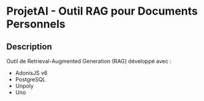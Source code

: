 # ProjetAI - Outil RAG pour Documents Personnels

## Description
Outil de Retrieval-Augmented Generation (RAG) développé avec :
- AdonisJS v6
- PostgreSQL
- Unpoly
- Uno

